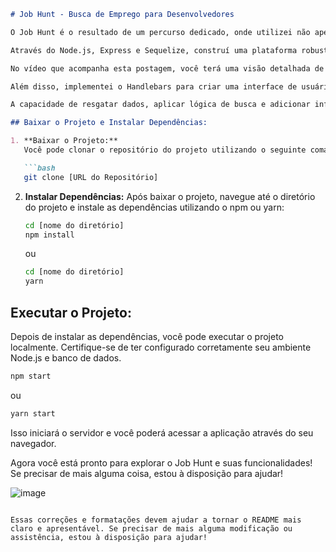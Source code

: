 ```markdown
# Job Hunt - Busca de Emprego para Desenvolvedores

O Job Hunt é o resultado de um percurso dedicado, onde utilizei não apenas React e JavaScript, mas também uma série de outras tecnologias essenciais no desenvolvimento web moderno.

Através do Node.js, Express e Sequelize, construí uma plataforma robusta que simplifica a busca por oportunidades para desenvolvedores.

No vídeo que acompanha esta postagem, você terá uma visão detalhada de como o Job Hunt foi desenvolvido. Desde a criação de tabelas e modelos até a configuração de rotas para adicionar registros e inserir dados via Postman, cada etapa deste projeto foi uma oportunidade para aprender e crescer.

Além disso, implementei o Handlebars para criar uma interface de usuário atraente e responsiva, tornando a experiência do usuário ainda mais agradável.

A capacidade de resgatar dados, aplicar lógica de busca e adicionar informações ao banco de dados foi essencial para garantir que o Job Hunt ofereça uma solução abrangente para os desenvolvedores em busca de emprego.

## Baixar o Projeto e Instalar Dependências:

1. **Baixar o Projeto:**
   Você pode clonar o repositório do projeto utilizando o seguinte comando no terminal:

   ```bash
   git clone [URL do Repositório]
   ```

2. **Instalar Dependências:**
   Após baixar o projeto, navegue até o diretório do projeto e instale as dependências utilizando o npm ou yarn:

   ```bash
   cd [nome do diretório]
   npm install
   ```

   ou

   ```bash
   cd [nome do diretório]
   yarn
   ```

## Executar o Projeto:

Depois de instalar as dependências, você pode executar o projeto localmente. Certifique-se de ter configurado corretamente seu ambiente Node.js e banco de dados.

```bash
npm start
```

ou

```bash
yarn start
```

Isso iniciará o servidor e você poderá acessar a aplicação através do seu navegador.

Agora você está pronto para explorar o Job Hunt e suas funcionalidades! Se precisar de mais alguma coisa, estou à disposição para ajudar!

![image](https://github.com/ViniciusBorgesdeAraujo/JobHunt/assets/105869015/c8ee5afc-8a2b-4c76-89e9-844586d84a56)
```

Essas correções e formatações devem ajudar a tornar o README mais claro e apresentável. Se precisar de mais alguma modificação ou assistência, estou à disposição para ajudar!
